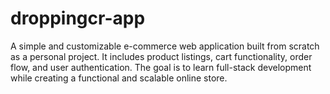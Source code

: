 # droppingcr-app
A simple and customizable e-commerce web application built from scratch as a personal project. It includes product listings, cart functionality, order flow, and user authentication. The goal is to learn full-stack development while creating a functional and scalable online store.
